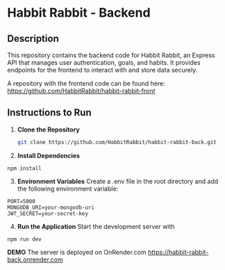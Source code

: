 # Habbit Rabbit - Backend

## Description

This repository contains the backend code for Habbit Rabbit, an Express API that manages user authentication, goals, and habits. It provides endpoints for the frontend to interact with and store data securely.

A repository with the frontend code can be found here: https://github.com/HabbitRabbit/habbit-rabbit-front

## Instructions to Run

1. **Clone the Repository**

   ```bash
   git clone https://github.com/HabbitRabbit/habbit-rabbit-back.git

2. **Install Dependencies**

```
npm install
```

3. **Environment Variables**
Create a .env file in the root directory and add the following environment variable:

````
PORT=5000
MONGODB_URI=your-mongodb-uri
JWT_SECRET=your-secret-key
````

4. **Run the Application**
Start the development server with

```
npm run dev
```

**DEMO**
The server is deployed on OnRender.com https://habbit-rabbit-back.onrender.com